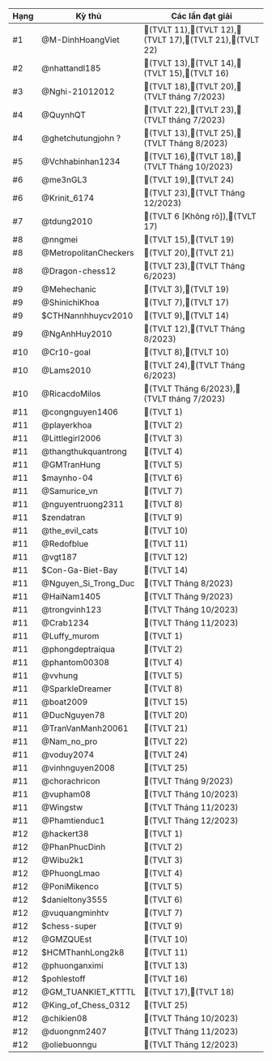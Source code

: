 Hạng|Kỳ thủ|Các lần đạt giải
---|---|---
#1|@M-DinhHoangViet|🥈(TVLT 11),🥉(TVLT 12),🥉(TVLT 17),🥉(TVLT 21),🥉(TVLT 22)
#2|@nhattandl185|🥇(TVLT 13),🥉(TVLT 14),🥉(TVLT 15),🥇(TVLT 16)
#3|@Nghi-21012012|🥇(TVLT 18),🥇(TVLT 20),🥇(TVLT tháng 7/2023)
#4|@QuynhQT|🥇(TVLT 22),🥈(TVLT 23),🥉(TVLT tháng 7/2023)
#4|@ghetchutungjohn ?|🥈(TVLT 13),🥇(TVLT 25),🥉(TVLT Tháng 8/2023)
#5|@Vchhabinhan1234|🥈(TVLT 16),🥈(TVLT 18),🥉(TVLT Tháng 10/2023)
#6|@me3nGL3|🥇(TVLT 19),🥇(TVLT 24)
#6|@Krinit_6174|🥇(TVLT 23),🥇(TVLT Tháng 12/2023)
#7|@tdung2010|🥈(TVLT 6 [Không rõ]),🥇(TVLT 17)
#8|@nngmei|🥇(TVLT 15),🥉(TVLT 19)
#8|@MetropolitanCheckers|🥉(TVLT 20),🥇(TVLT 21)
#8|@Dragon-chess12|🥉(TVLT 23),🥇(TVLT Tháng 6/2023)
#9|@Mehechanic|🥈(TVLT 3),🥈(TVLT 19)
#9|@ShinichiKhoa|🥈(TVLT 7),🥈(TVLT 17)
#9|$CTHNannhhuycv2010|🥈(TVLT 9),🥈(TVLT 14)
#9|@NgAnhHuy2010|🥈(TVLT 12),🥈(TVLT Tháng 8/2023)
#10|@Cr10-goal|🥉(TVLT 8),🥈(TVLT 10)
#10|@Lams2010|🥉(TVLT 24),🥈(TVLT Tháng 6/2023)
#10|@RicacdoMilos|🥉(TVLT Tháng 6/2023),🥈(TVLT tháng 7/2023)
#11|@congnguyen1406|🥇(TVLT 1)
#11|@playerkhoa|🥇(TVLT 2)
#11|@Littlegirl2006|🥇(TVLT 3)
#11|@thangthukquantrong|🥇(TVLT 4)
#11|@GMTranHung|🥇(TVLT 5)
#11|$maynho-04|🥇(TVLT 6)
#11|@Samurice_vn|🥇(TVLT 7)
#11|@nguyentruong2311|🥇(TVLT 8)
#11|$zendatran|🥇(TVLT 9)
#11|@the_evil_cats|🥇(TVLT 10)
#11|@Redofblue|🥇(TVLT 11)
#11|@vgt187|🥇(TVLT 12)
#11|$Con-Ga-Biet-Bay|🥇(TVLT 14)
#11|@Nguyen_Si_Trong_Duc|🥇(TVLT Tháng 8/2023)
#11|@HaiNam1405|🥇(TVLT Tháng 9/2023)
#11|@trongvinh123|🥇(TVLT Tháng 10/2023)
#11|@Crab1234|🥇(TVLT Tháng 11/2023)
#11|@Luffy_murom|🥈(TVLT 1)
#11|@phongdeptraiqua|🥈(TVLT 2)
#11|@phantom00308|🥈(TVLT 4)
#11|@vvhung|🥈(TVLT 5)
#11|@SparkleDreamer|🥈(TVLT 8)
#11|@boat2009|🥈(TVLT 15)
#11|@DucNguyen78|🥈(TVLT 20)
#11|@TranVanManh20061|🥈(TVLT 21)
#11|@Nam_no_pro|🥈(TVLT 22)
#11|@voduy2074|🥈(TVLT 24)
#11|@vinhnguyen2008|🥈(TVLT 25)
#11|@chorachricon|🥈(TVLT Tháng 9/2023)
#11|@vupham08|🥈(TVLT Tháng 10/2023)
#11|@Wingstw|🥈(TVLT Tháng 11/2023)
#11|@Phamtienduc1|🥈(TVLT Tháng 12/2023)
#12|@hackert38|🥉(TVLT 1)
#12|@PhanPhucDinh|🥉(TVLT 2)
#12|@Wibu2k1|🥉(TVLT 3)
#12|@PhuongLmao|🥉(TVLT 4)
#12|@PoniMikenco|🥉(TVLT 5)
#12|$danieltony3555|🥉(TVLT 6)
#12|@vuquangminhtv|🥉(TVLT 7)
#12|$chess-super|🥉(TVLT 9)
#12|@GMZQUEst|🥉(TVLT 10)
#12|$HCMThanhLong2k8|🥉(TVLT 11)
#12|@phuonganximi|🥉(TVLT 13)
#12|$pohlestoff|🥉(TVLT 16)
#12|@GM_TUANKIET_KTTTL|🥉(TVLT 17),🥉(TVLT 18)
#12|@King_of_Chess_0312|🥉(TVLT 25)
#12|@chikien08|🥉(TVLT Tháng 10/2023)
#12|@duongnm2407|🥉(TVLT Tháng 11/2023)
#12|@oliebuonngu|🥉(TVLT Tháng 12/2023)
